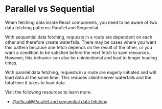 # Parallel vs Sequential

When fetching data inside React components, you need to be aware of two data fetching patterns: Parallel and Sequential. 

With sequential data fetching, requests in a route are dependent on each other and therefore create waterfalls. There may be cases where you want this pattern because one fetch depends on the result of the other, or you want a condition to be satisfied before the next fetch to save resources. However, this behavior can also be unintentional and lead to longer loading times. 

With parallel data fetching, requests in a route are eagerly initiated and will load data at the same time. This reduces client-server waterfalls and the total time it takes to load data.

Visit the following resources to learn more:

- [@official@Parallel and sequential data fetching](https://nextjs.org/docs/14/app/building-your-application/data-fetching/patterns#parallel-and-sequential-data-fetching)